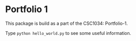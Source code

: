 Portfolio 1
===========

This package is build as a part of the CSC1034: Portfolio-1.

Type `python hello_world.py` to see some useful information.



